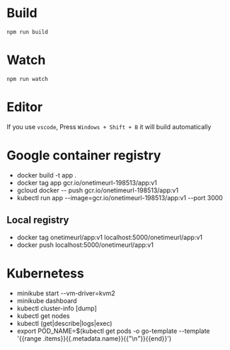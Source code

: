 

# Build
```
npm run build
```

# Watch

```
npm run watch
```


# Editor
If you use `vscode`, Press `Windows + Shift + B` it will build automatically

# Google container registry

* docker build -t app .
* docker tag app gcr.io/onetimeurl-198513/app:v1
* gcloud docker -- push gcr.io/onetimeurl-198513/app:v1
* kubectl run app --image=gcr.io/onetimeurl-198513/app:v1 --port 3000

## Local registry

* docker tag onetimeurl/app:v1 localhost:5000/onetimeurl/app:v1
* docker push localhost:5000/onetimeurl/app:v1

# Kubernetess

* minikube start --vm-driver=kvm2
* minikube dashboard
* kubectl cluster-info [dump]
* kubectl get nodes
* kubectl (get|describe|logs|exec)
* export POD_NAME=$(kubectl get pods -o go-template --template '{{range .items}}{{.metadata.name}}{{"\n"}}{{end}}')
